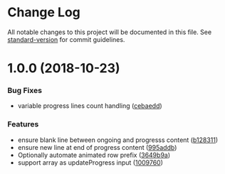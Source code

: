 # Change Log

All notable changes to this project will be documented in this file. See [standard-version](https://github.com/conventional-changelog/standard-version) for commit guidelines.

<a name="1.0.0"></a>
# 1.0.0 (2018-10-23)


### Bug Fixes

* variable progress lines count handling ([cebaedd](https://github.com/medikoo/cli-progress-footer/commit/cebaedd))


### Features

* ensure blank line between ongoing and progresss content ([b128311](https://github.com/medikoo/cli-progress-footer/commit/b128311))
* ensure new line at end of progress content ([995addb](https://github.com/medikoo/cli-progress-footer/commit/995addb))
* Optionally automate animated row prefix ([3649b9a](https://github.com/medikoo/cli-progress-footer/commit/3649b9a))
* support array as updateProgress input ([1009760](https://github.com/medikoo/cli-progress-footer/commit/1009760))

